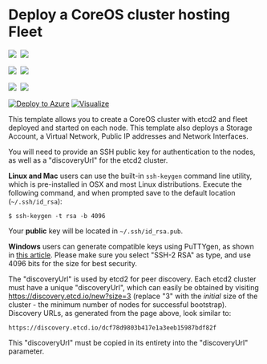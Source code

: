 # Deploy a CoreOS cluster hosting Fleet

<IMG SRC="https://azbotstorage.blob.core.windows.net/badges/coreos-with-fleet-multivm/PublicLastTestDate.svg" />&nbsp;
<IMG SRC="https://azbotstorage.blob.core.windows.net/badges/coreos-with-fleet-multivm/PublicDeployment.svg" />&nbsp;

<IMG SRC="https://azbotstorage.blob.core.windows.net/badges/coreos-with-fleet-multivm/FairfaxLastTestDate.svg" />&nbsp;
<IMG SRC="https://azbotstorage.blob.core.windows.net/badges/coreos-with-fleet-multivm/FairfaxDeployment.svg" />&nbsp;

<IMG SRC="https://azbotstorage.blob.core.windows.net/badges/coreos-with-fleet-multivm/BestPracticeResult.svg" />&nbsp;
<IMG SRC="https://azbotstorage.blob.core.windows.net/badges/coreos-with-fleet-multivm/CredScanResult.svg" />&nbsp;

[![Deploy to Azure](http://azuredeploy.net/deploybutton.png)](https://portal.azure.com/#create/Microsoft.Template/uri/https%3A%2F%2Fraw.githubusercontent.com%2FAzure%2Fazure-quickstart-templates%2Fmaster%2Fcoreos-with-fleet-multivm%2Fazuredeploy.json)
[![Visualize](http://armviz.io/visualizebutton.png)](http://armviz.io/#/?load=https%3A%2F%2Fraw.githubusercontent.com%2FAzure%2Fazure-quickstart-templates%2Fmaster%2Fcoreos-with-fleet-multivm%2Fazuredeploy.json)


This template allows you to create a CoreOS cluster with etcd2 and fleet deployed and started on each node. This template also deploys a Storage Account, a Virtual Network, Public IP addresses and Network Interfaces.

You will need to provide an SSH public key for authentication to the nodes, as well as a "discoveryUrl" for the etcd2 cluster.

**Linux and Mac** users can use the built-in `ssh-keygen` command line utility, which is pre-installed in OSX and most Linux distributions. Execute the following command, and when prompted save to the default location (`~/.ssh/id_rsa`):

    $ ssh-keygen -t rsa -b 4096

Your **public** key will be located in `~/.ssh/id_rsa.pub`.

**Windows** users can generate compatible keys using PuTTYgen, as shown in [this article](https://winscp.net/eng/docs/ui_puttygen). Please make sure you select "SSH-2 RSA" as type, and use 4096 bits for the size for best security.

The "discoveryUrl" is used by etcd2 for peer discovery. Each etcd2 cluster must have a unique "discoveryUrl", which can easily be obtained by visiting https://discovery.etcd.io/new?size=3 (replace "3" with the *initial* size of the cluster - the minimum number of nodes for successful bootstrap). Discovery URLs, as generated from the page above, look similar to:

    https://discovery.etcd.io/dcf78d9803b417e1a3eeb15987bdf82f

This "discoveryUrl" must be copied in its entirety into the "discoveryUrl" parameter.
